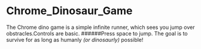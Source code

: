 # Chrome_Dinosaur_Game
The Chrome dino game is a simple infinite runner, which sees you jump over obstracles.Controls are basic. 
######Press space to jump. 
The goal is to survive for as long as humanly *(or dinosaurly)* possible!
